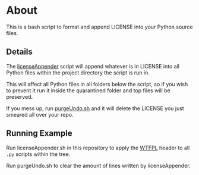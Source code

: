 # About

This is a bash script to format and append LICENSE into your Python source files.

## Details

The [licenseAppender](./licenseAppender.sh) script will append whatever is in LICENSE into all Python files
within the project directory the script is run in.

This will affect all Python files in all folders below the script, so if you wish to prevent it run it inside the quarantined folder and top files will be preserved.

If you mess up, run [purgeUndo.sh](./purgeUndo.sh) and it will delete the LICENSE you just smeared all over your repo.

## Running Example

Run licenseAppender.sh in this repository to apply the [WTFPL](http://www.wtfpl.net/) header to all `.py` scripts within the tree. 

Run purgeUndo.sh to clear the amount of lines written by licenseAppender.
